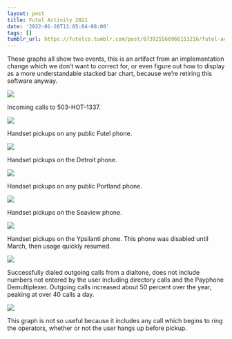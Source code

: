 ```yaml
---
layout: post
title: Futel Activity 2021
date: '2022-01-20T11:05:04-08:00'
tags: []
tumblr_url: https://futelco.tumblr.com/post/673925566966153216/futel-activity-2021
---
```

These graphs all show two events, this is an artifact from an implementation change which we don’t want to correct for, or even figure out how to display as a more understandable stacked bar chart, because we’re retiring this software anyway.

![](https://64.media.tumblr.com/2a4a5f6a14be517a9d0259c0152e7799/9420ffe71d95a549-60/s540x810/64b6b1b5ac41fb3493541aa71b642e7c1c3cfa39.png)

Incoming calls to 503-HOT-1337.

![](https://64.media.tumblr.com/21dc44e2cfea5b9b48416997189a993f/9420ffe71d95a549-fd/s540x810/e7d83624e6806aefb03d61f1866d6f8b144bc4dc.png)

Handset pickups on any public Futel phone.

![](https://64.media.tumblr.com/130d39ed8debf4a92109744b9cb108cc/9420ffe71d95a549-c5/s540x810/d4293f76b5d07b24af7fa5b92f3cb1703330d04d.png)

Handset pickups on the Detroit phone.

![](https://64.media.tumblr.com/d9614e93f02c2ae076ac74c58fe36eee/9420ffe71d95a549-0f/s540x810/bbe3890352e06e011b58c086c0ff419b24cc78fa.png)

Handset pickups on any public Portland phone.

![](https://64.media.tumblr.com/361d8a375edf2cf5fb875fd4be4a8243/9420ffe71d95a549-2c/s540x810/10331d8a2631e1062b527ef56e5ad642f305213f.png)

Handset pickups on the Seaview phone.

![](https://64.media.tumblr.com/d625f0b64958945ea01dd3da15edfa6e/9420ffe71d95a549-a9/s540x810/41a6dbadd7fe104aea6c7db43cc3ee9560f80c41.png)

Handset pickups on the Ypsilanti phone. This phone was disabled until March, then usage quickly resumed.

![](https://64.media.tumblr.com/157d85f8e722ccb06767e3563d6e830b/9420ffe71d95a549-2e/s540x810/f55b6b692a93bf16e493a55fbe290f5ba24266a8.png)

Successfully dialed outgoing calls from a dialtone, does not include numbers not entered by the user including directory calls and the Payphone Demultiplexer. Outgoing calls increased about 50 percent over the year, peaking at over 40 calls a day.

![](https://64.media.tumblr.com/dcc9da26b419f34ec05e9ca35a30abb4/9420ffe71d95a549-5b/s540x810/43eaefd6673cd4c1985937806a273bdbf687d19d.png)

This graph is not so useful because it includes any call which begins to ring the operators, whether or not the user hangs up before pickup.

